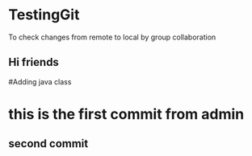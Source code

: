 # TestingGit
To check changes from remote to local by group collaboration

## Hi friends
#Adding java class

# this is the first commit from admin

## second commit